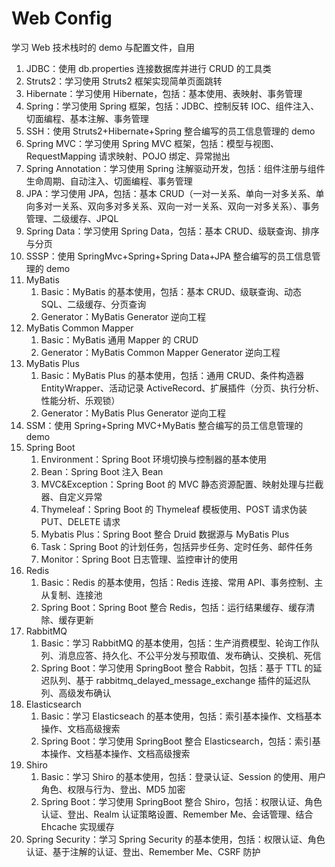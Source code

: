# Web Config

学习 Web 技术栈时的 demo 与配置文件，自用

1. JDBC：使用 db.properties 连接数据库并进行 CRUD 的工具类
2. Struts2：学习使用 Struts2 框架实现简单页面跳转
3. Hibernate：学习使用 Hibernate，包括：基本使用、表映射、事务管理
4. Spring：学习使用 Spring 框架，包括：JDBC、控制反转 IOC、组件注入、切面编程、基本注解、事务管理
5. SSH：使用 Struts2+Hibernate+Spring 整合编写的员工信息管理的 demo
6. Spring MVC：学习使用 Spring MVC 框架，包括：模型与视图、RequestMapping 请求映射、POJO 绑定、异常抛出
7. Spring Annotation：学习使用 Spring 注解驱动开发，包括：组件注册与组件生命周期、自动注入、切面编程、事务管理
8. JPA：学习使用 JPA，包括：基本 CRUD（一对一关系、单向一对多关系、单向多对一关系、双向多对多关系、双向一对一关系、双向一对多关系）、事务管理、二级缓存、JPQL
9. Spring Data：学习使用 Spring Data，包括：基本 CRUD、级联查询、排序与分页
10. SSSP：使用 SpringMvc+Spring+Spring Data+JPA 整合编写的员工信息管理的 demo
11. MyBatis
    1. Basic：MyBatis 的基本使用，包括：基本 CRUD、级联查询、动态 SQL、二级缓存、分页查询
    2. Generator：MyBatis Generator 逆向工程
12. MyBatis Common Mapper
    1. Basic：MyBatis 通用 Mapper 的 CRUD
    2. Generator：MyBatis Common Mapper Generator 逆向工程
13. MyBatis Plus
    1. Basic：MyBatis Plus 的基本使用，包括：通用 CRUD、条件构造器 EntityWrapper、活动记录 ActiveRecord、扩展插件（分页、执行分析、性能分析、乐观锁）
    2. Generator：MyBatis Plus Generator 逆向工程
14. SSM：使用 Spring+Spring MVC+MyBatis 整合编写的员工信息管理的 demo
15. Spring Boot
    1. Environment：Spring Boot 环境切换与控制器的基本使用
    2. Bean：Spring Boot 注入 Bean
    3. MVC&Exception：Spring Boot 的 MVC 静态资源配置、映射处理与拦截器、自定义异常
    4. Thymeleaf：Spring Boot 的 Thymeleaf 模板使用、POST 请求伪装 PUT、DELETE 请求
    5. Mybatis Plus：Spring Boot 整合 Druid 数据源与 MyBatis Plus
    6. Task：Spring Boot 的计划任务，包括异步任务、定时任务、邮件任务
    7. Monitor：Spring Boot 日志管理、监控审计的使用
16. Redis
    1. Basic：Redis 的基本使用，包括：Redis 连接、常用 API、事务控制、主从复制、连接池
    2. Spring Boot：Spring Boot 整合 Redis，包括：运行结果缓存、缓存清除、缓存更新
17. RabbitMQ
    1. Basic：学习 RabbitMQ 的基本使用，包括：生产消费模型、轮询工作队列、消息应答、持久化、不公平分发与预取值、发布确认、交换机、死信
    2. Spring Boot：学习使用 SpringBoot 整合 Rabbit，包括：基于 TTL 的延迟队列、基于 rabbitmq_delayed_message_exchange 插件的延迟队列、高级发布确认
18. Elasticsearch
    1. Basic：学习 Elasticseach 的基本使用，包括：索引基本操作、文档基本操作、文档高级搜索
    2. Spring Boot：学习使用 SpringBoot 整合 Elasticsearch，包括：索引基本操作、文档基本操作、文档高级搜索
19. Shiro
    1. Basic：学习 Shiro 的基本使用，包括：登录认证、Session 的使用、用户角色、权限与行为、登出、MD5 加密
    2. Spring Boot：学习使用 SpringBoot 整合 Shiro，包括：权限认证、角色认证、登出、Realm 认证策略设置、Remember Me、会话管理、结合 Ehcache 实现缓存
20. Spring Security：学习 Spring Security 的基本使用，包括：权限认证、角色认证、基于注解的认证、登出、Remember Me、CSRF 防护

